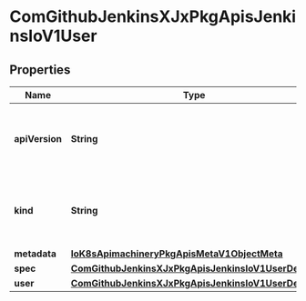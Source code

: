 
# ComGithubJenkinsXJxPkgApisJenkinsIoV1User

## Properties
Name | Type | Description | Notes
------------ | ------------- | ------------- | -------------
**apiVersion** | **String** | APIVersion defines the versioned schema of this representation of an object. Servers should convert recognized schemas to the latest internal value, and may reject unrecognized values. More info: https://git.k8s.io/community/contributors/devel/api-conventions.md#resources |  [optional]
**kind** | **String** | Kind is a string value representing the REST resource this object represents. Servers may infer this from the endpoint the client submits requests to. Cannot be updated. In CamelCase. More info: https://git.k8s.io/community/contributors/devel/api-conventions.md#types-kinds |  [optional]
**metadata** | [**IoK8sApimachineryPkgApisMetaV1ObjectMeta**](IoK8sApimachineryPkgApisMetaV1ObjectMeta.md) |  |  [optional]
**spec** | [**ComGithubJenkinsXJxPkgApisJenkinsIoV1UserDetails**](ComGithubJenkinsXJxPkgApisJenkinsIoV1UserDetails.md) |  |  [optional]
**user** | [**ComGithubJenkinsXJxPkgApisJenkinsIoV1UserDetails**](ComGithubJenkinsXJxPkgApisJenkinsIoV1UserDetails.md) |  |  [optional]



